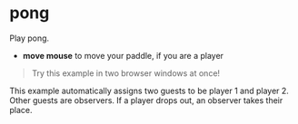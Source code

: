 # pong

Play pong.

- **move mouse** to move your paddle, if you are a player

> Try this example in two browser windows at once!

This example automatically assigns two guests to be player 1 and player 2. Other guests are observers. If a player drops out, an observer takes their place.

